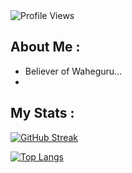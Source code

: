 
<!-- For profile views I used an opensource project https://github.com/antonkomarev/github-profile-views-counter -->
<img src = "https://komarev.com/ghpvc/?username=ginnysingh789&color=orange&style=flat-square" alt ="Profile Views">

## About Me :

- Believer of Waheguru...
- 
## My Stats :

[![GitHub Streak](http://github-readme-streak-stats.herokuapp.com?user=ginnysingh789&theme=gruvbox&date_format=M%20j%5B%2C%20Y%5D)](https://git.io/streak-stats)

[![Top Langs](https://github-readme-stats.vercel.app/api/top-langs/?username=ginnysingh789&layout=compact&theme=gruvbox)](https://github.com/anuraghazra/github-readme-stats)

